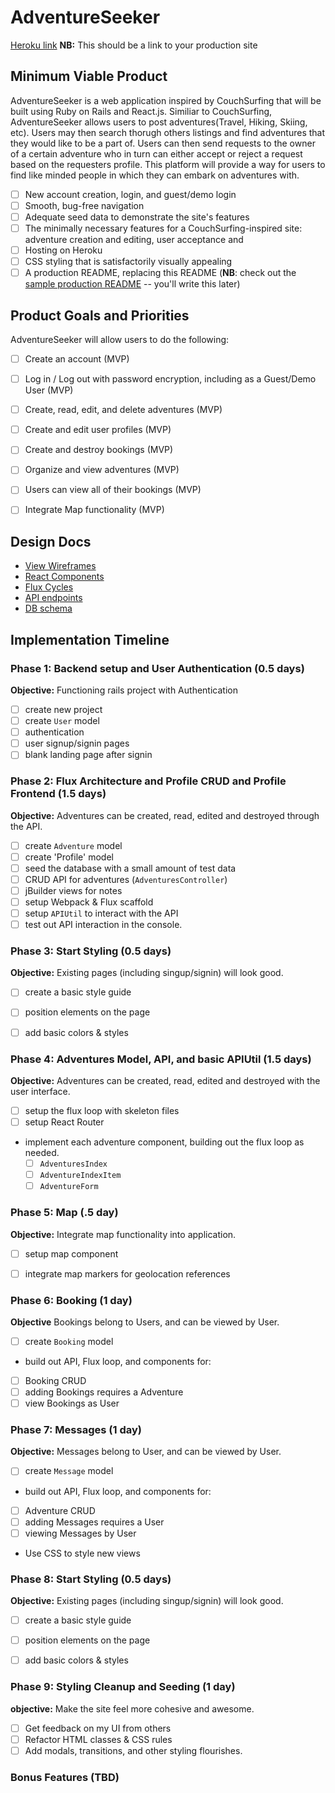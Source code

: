 # AdventureSeeker

[Heroku link][heroku] **NB:** This should be a link to your production site

[heroku]: http://www.herokuapp.com

## Minimum Viable Product

AdventureSeeker is a web application inspired by CouchSurfing that will be built using Ruby on Rails and React.js. Similiar to CouchSurfing, AdventureSeeker allows users to post adventures(Travel, Hiking, Skiing, etc). Users may then search thorugh others listings and find adventures that they would like to be a part of. Users can then send requests to the owner of a certain adventure who in turn can either accept or reject a request based on the requesters profile. This platform will provide a way for users to find like minded people in which they can embark on adventures with.

- [ ] New account creation, login, and guest/demo login
- [ ] Smooth, bug-free navigation
- [ ] Adequate seed data to demonstrate the site's features
- [ ] The minimally necessary features for a CouchSurfing-inspired site: adventure creation and editing, user acceptance and
- [ ] Hosting on Heroku
- [ ] CSS styling that is satisfactorily visually appealing
- [ ] A production README, replacing this README (**NB**: check out the [sample production README](https://github.com/appacademy/sample-project-proposal/blob/master/docs/production_readme.md) -- you'll write this later)

## Product Goals and Priorities

AdventureSeeker will allow users to do the following:

<!-- This is a Markdown checklist. Use it to keep track of your
progress. Put an x between the brackets for a checkmark: [x] -->

- [ ] Create an account (MVP)
- [ ] Log in / Log out with password encryption, including as a Guest/Demo User (MVP)
- [ ] Create, read, edit, and delete adventures (MVP)
- [ ] Create and edit user profiles (MVP)
- [ ] Create and destroy bookings (MVP)
- [ ] Organize and view adventures (MVP)
- [ ] Users can view all of their bookings (MVP)
- [ ] Integrate Map functionality (MVP)



## Design Docs
* [View Wireframes][views]
* [React Components][components]
* [Flux Cycles][flux-cycles]
* [API endpoints][api-endpoints]
* [DB schema][schema]

[views]: ./docs/views.md
[components]: ./docs/components.md
[flux-cycles]: ./docs/flux-cycles.md
[api-endpoints]: ./docs/api-endpoints.md
[schema]: ./docs/schema.md

## Implementation Timeline

### Phase 1: Backend setup and User Authentication (0.5 days)

**Objective:** Functioning rails project with Authentication

- [ ] create new project
- [ ] create `User` model
- [ ] authentication
- [ ] user signup/signin pages
- [ ] blank landing page after signin

### Phase 2: Flux Architecture and Profile CRUD and Profile Frontend (1.5 days)
**Objective:** Adventures can be created, read, edited and destroyed through
the API.

- [ ] create `Adventure` model
- [ ] create 'Profile' model
- [ ] seed the database with a small amount of test data
- [ ] CRUD API for adventures (`AdventuresController`)
- [ ] jBuilder views for notes
- [ ] setup Webpack & Flux scaffold
- [ ] setup `APIUtil` to interact with the API
- [ ] test out API interaction in the console.

### Phase 3: Start Styling (0.5 days)

**Objective:** Existing pages (including singup/signin) will look good.

- [ ] create a basic style guide
- [ ] position elements on the page
- [ ] add basic colors & styles


### Phase 4: Adventures Model, API, and basic APIUtil (1.5 days)

**Objective:** Adventures can be created, read, edited and destroyed with the
user interface.

- [ ] setup the flux loop with skeleton files
- [ ] setup React Router
- implement each adventure component, building out the flux loop as needed.
  - [ ] `AdventuresIndex`
  - [ ] `AdventureIndexItem`
  - [ ] `AdventureForm`

### Phase 5: Map (.5 day)

**Objective:** Integrate map functionality into application.
- [ ] setup map component
- [ ] integrate map markers for geolocation references



### Phase 6: Booking (1 day)
  **Objective** Bookings belong to Users, and can be viewed by User.
- [ ] create `Booking` model
- build out API, Flux loop, and components for:
- [ ] Booking CRUD
- [ ] adding Bookings requires a Adventure
- [ ] view Bookings as User

### Phase 7: Messages (1 day)

**Objective:** Messages belong to User, and can be viewed by User.

- [ ] create `Message` model
- build out API, Flux loop, and components for:
- [ ] Adventure CRUD
- [ ] adding Messages requires a User
- [ ] viewing Messages by User
- Use CSS to style new views


### Phase 8: Start Styling (0.5 days)

**Objective:** Existing pages (including singup/signin) will look good.

- [ ] create a basic style guide
- [ ] position elements on the page
- [ ] add basic colors & styles


### Phase 9: Styling Cleanup and Seeding (1 day)

**objective:** Make the site feel more cohesive and awesome.

- [ ] Get feedback on my UI from others
- [ ] Refactor HTML classes & CSS rules
- [ ] Add modals, transitions, and other styling flourishes.

### Bonus Features (TBD)




[phase-one]: ./docs/phases/phase1.md
[phase-two]: ./docs/phases/phase2.md
[phase-three]: ./docs/phases/phase3.md
[phase-four]: ./docs/phases/phase4.md
[phase-five]: ./docs/phases/phase5.md
